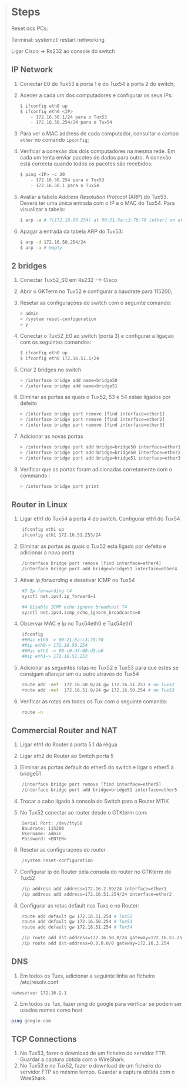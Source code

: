> # Steps
> 
> Reset dos PCs:
> 
> Terminal: systemctl restart networking
> 
> Ligar Cisco -> Rs232 ao console do switch
>
> ## IP Network
>
> 1. Conectar E0 do Tux53 à porta 1 e do Tux54 à porta 2 do switch;
> 2. Aceder a cada um dos computadores e configurar os seus IPs:
> 
>     ```bash
>     $ ifconfig eth0 up
>     $ ifconfig eth0 <IP>
>         - 172.16.50.1/24 para o Tux53
>         - 172.16.50.254/24 para o Tux54
>     ```
> 
> 3. Para ver o MAC address de cada computador, consultar o campo `ether` no comando `ipconfig`;
> 4. Verificar a conexão dos dois computadores na mesma rede. Em cada um tenta enviar pacotes de dados para outro. A conexão está correcta quando todos os pacotes são recebidos:
> 
>     ```bash
>     $ ping <IP> -c 20
>         - 172.16.50.254 para o Tux53
>         - 172.16.50.1 para o Tux54
>     ```
> 
> 5. Avaliar a tabela *Address Resolution Protocol* (ARP) do Tux53. Deverá ter uma única entrada com o IP e o MAC do Tux54. Para visualizar a tabela:
> 
>     ```bash
>     $ arp -a # ?(172.16.50.254) at 00:21:5a:c3:78:70 [ether] on eth0
>     ```
> 
> 6. Apagar a entrada da tabela ARP do Tux53:
> 
>     ```bash
>     $ arp -d 172.16.50.254/24
>     $ arp -a # empty
>     ```
>
> ## 2 bridges
> 1. Conectar Tux52_S0 em Rs232 –> Cisco
> 3. Abrir o GKTerm no Tux52 e configurar a baudrate para 115200;
> 4. Resetar as configurações do switch com o seguinte comando:
> 
>     ```bash
>     > admin
>     > /system reset-configuration
>     > y
>     ```
> 
> 5. Conectar o Tux52_E0 ao switch (porta 3) e configurar a ligaçao com os seguintes comandos:
> 
>     ```bash
>     $ ifconfig eth0 up
>     $ ifconfig eth0 172.16.51.1/24
>     ```
> 
> 6. Criar 2 bridges no switch
> 
>     ```bash
>     > /interface bridge add name=bridge50
>     > /interface bridge add name=bridge51
>     ```
> 
> 7. Eliminar as portas as quais o Tux52, 53 e 54 estao ligados por defeito
> 
>     ```bash
>     > /interface bridge port remove [find interface=ether1] 
>     > /interface bridge port remove [find interface=ether2] 
>     > /interface bridge port remove [find interface=ether3] 
>     ```
> 
> 8. Adicionar as novas portas
> 
>     ```bash
>     > /interface bridge port add bridge=bridge50 interface=ether1
>     > /interface bridge port add bridge=bridge50 interface=ether2 
>     > /interface bridge port add bridge=bridge51 interface=ether3
>     ```
> 
> 9. Verificar que as portas foram adicionadas corretamente com o commando :
> 
>     ```bash
>     > /interface bridge port print
>     ```
> ## Router in Linux
> 
> 1. Ligar eth1 do Tux54 à porta 4 do switch. Configurar eth1 do Tux54
> ```bash
>     ifconfig eth1 up
>     ifconfig eth1 172.16.51.253/24
> ```
> 
> 2. Eliminar as portas as quais o Tux52 esta ligado por defeito e adicionar a nova porta
> ```bash
>     /interface bridge port remove [find interface=ether4]
>     /interface bridge port add bridge=bridge51 interface=ether4
> ```
> 
> 3. Ativar *ip forwarding* e desativar ICMP no Tux54
> ```bash
>     #3 Ip forwarding t4
>     sysctl net.ipv4.ip_forward=1
> 
>     #4 Disable ICMP echo ignore broadcast T4
>     sysctl net.ipv4.icmp_echo_ignore_broadcasts=0
> ```
> 
> 4. Observar MAC e Ip no Tux54eth0 e Tux54eth1
> ```bash
>     ifconfig
>     ##Mac eth0 -> 00:21:5a:c3:78:70
>     ##ip eth0-> 172.16.50.254
>     ##Mac eth1 -> 00:c0:df:08:d5:b0
>     ##ip eth1-> 172.16.51.253
> ```
> 
> 5. Adicionar as seguintes rotas no Tux52 e Tux53 para que estes se consigam altançar um ou outro através do Tux54
> ```bash
>     route add -net  172.16.50.0/24 gw 172.16.51.253 # no Tux52
>     route add -net  172.16.51.0/24 gw 172.16.50.254 # no Tux53
> ```
> 
> 6. Verificar as rotas em todos os Tux com o seguinte comando:
> ```bash
>     route -n
> ```
>
> ## Commercial Router and NAT
>
> 1. Ligar eth1 do Router à porta 5.1 da régua
>
> 2. Ligar eth2 do Router ao Switch porta 5
> 
> 3. Eliminar as portas default do ether5 do switch e ligar o ether5 à bridge51
> 
> ```bash
>     /interface bridge port remove [find interface=ether5]
>     /interface bridge port add bridge=bridge51 interface=ether5
> ```
> 
> 4. Trocar o cabo ligado à consola do Switch para o Router MTIK
> 
> 5. No Tux52 conectar ao router desde o GTKterm com:
> 
> ```note
>     Serial Port: /dev/ttyS0
>     Baudrate: 115200
>     Username: admin
>     Password: <ENTER>
> ```
> 
> 6. Resetar as configuraçoes do router
> 
> ```bash
>     /system reset-configuration
> ```
> 
> 7. Configurar ip do Router pela consola do router no GTKterm do Tux52
> 
> ```bash
>     /ip address add address=172.16.2.59/24 interface=ether1
>     /ip address add address=172.16.51.254/24 interface=ether2
> ```
> 
> 8. Configurar as rotas default nos Tuxs e no Router:
> 
> ```bash
>     route add default gw 172.16.51.254 # Tux52
>     route add default gw 172.16.50.254 # Tux53
>     route add default gw 172.16.51.254 # Tux54
> 
>     /ip route add dst-address=172.16.50.0/24 gateway=172.16.51.253  # Router console
>     /ip route add dst-address=0.0.0.0/0 gateway=172.16.2.254        # Router console
> ```
> 
> ## DNS
> 1. Em todos os Tuxs, adicionar a seguinte linha ao ficheiro /etc/resolv.conf
> 
> ```note
> nameserver 172.16.2.1
> ```
> 2. Em todos os Tux, fazer ping do google para verificar se podem ser usados nomes como host
> 
> ```bash
> ping google.com
> ```
> 
> ## TCP Connections
> 1. No Tux53, fazer o download de um ficheiro do servidor FTP. Guardar a captura obtida com o WireShark.
> 2. No Tux53 e no Tux52, fazer o download de um ficheiro do servidor FTP ao mesmo tempo. Guardar a captura obtida com o WireShark.
